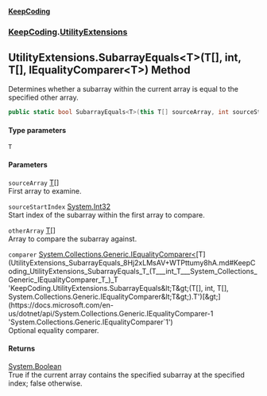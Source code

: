 #### [KeepCoding](index.md 'index')
### [KeepCoding](KeepCoding.md 'KeepCoding').[UtilityExtensions](UtilityExtensions.md 'KeepCoding.UtilityExtensions')
## UtilityExtensions.SubarrayEquals&lt;T&gt;(T[], int, T[], IEqualityComparer&lt;T&gt;) Method
Determines whether a subarray within the current array is equal to the specified other array.
```csharp
public static bool SubarrayEquals<T>(this T[] sourceArray, int sourceStartIndex, T[] otherArray, System.Collections.Generic.IEqualityComparer<T> comparer=null);
```
#### Type parameters
<a name='KeepCoding_UtilityExtensions_SubarrayEquals_T_(T___int_T___System_Collections_Generic_IEqualityComparer_T_)_T'></a>
`T`  
  
#### Parameters
<a name='KeepCoding_UtilityExtensions_SubarrayEquals_T_(T___int_T___System_Collections_Generic_IEqualityComparer_T_)_sourceArray'></a>
`sourceArray` [T](UtilityExtensions_SubarrayEquals_8Hj2xLMsAV+WTPttumy8hA.md#KeepCoding_UtilityExtensions_SubarrayEquals_T_(T___int_T___System_Collections_Generic_IEqualityComparer_T_)_T 'KeepCoding.UtilityExtensions.SubarrayEquals&lt;T&gt;(T[], int, T[], System.Collections.Generic.IEqualityComparer&lt;T&gt;).T')[[]](https://docs.microsoft.com/en-us/dotnet/api/System.Array 'System.Array')  
First array to examine.
  
<a name='KeepCoding_UtilityExtensions_SubarrayEquals_T_(T___int_T___System_Collections_Generic_IEqualityComparer_T_)_sourceStartIndex'></a>
`sourceStartIndex` [System.Int32](https://docs.microsoft.com/en-us/dotnet/api/System.Int32 'System.Int32')  
Start index of the subarray within the first array to compare.
  
<a name='KeepCoding_UtilityExtensions_SubarrayEquals_T_(T___int_T___System_Collections_Generic_IEqualityComparer_T_)_otherArray'></a>
`otherArray` [T](UtilityExtensions_SubarrayEquals_8Hj2xLMsAV+WTPttumy8hA.md#KeepCoding_UtilityExtensions_SubarrayEquals_T_(T___int_T___System_Collections_Generic_IEqualityComparer_T_)_T 'KeepCoding.UtilityExtensions.SubarrayEquals&lt;T&gt;(T[], int, T[], System.Collections.Generic.IEqualityComparer&lt;T&gt;).T')[[]](https://docs.microsoft.com/en-us/dotnet/api/System.Array 'System.Array')  
Array to compare the subarray against.
  
<a name='KeepCoding_UtilityExtensions_SubarrayEquals_T_(T___int_T___System_Collections_Generic_IEqualityComparer_T_)_comparer'></a>
`comparer` [System.Collections.Generic.IEqualityComparer&lt;](https://docs.microsoft.com/en-us/dotnet/api/System.Collections.Generic.IEqualityComparer-1 'System.Collections.Generic.IEqualityComparer`1')[T](UtilityExtensions_SubarrayEquals_8Hj2xLMsAV+WTPttumy8hA.md#KeepCoding_UtilityExtensions_SubarrayEquals_T_(T___int_T___System_Collections_Generic_IEqualityComparer_T_)_T 'KeepCoding.UtilityExtensions.SubarrayEquals&lt;T&gt;(T[], int, T[], System.Collections.Generic.IEqualityComparer&lt;T&gt;).T')[&gt;](https://docs.microsoft.com/en-us/dotnet/api/System.Collections.Generic.IEqualityComparer-1 'System.Collections.Generic.IEqualityComparer`1')  
Optional equality comparer.
  
#### Returns
[System.Boolean](https://docs.microsoft.com/en-us/dotnet/api/System.Boolean 'System.Boolean')  
True if the current array contains the specified subarray at the specified index; false otherwise.
